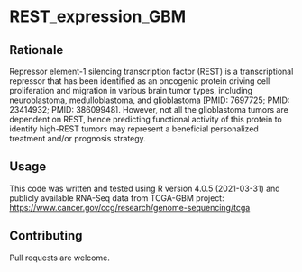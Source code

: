 # REST_expression_GBM
## Rationale

Repressor element-1 silencing transcription factor (REST) is a transcriptional repressor that has been identified as an oncogenic protein driving cell proliferation and migration in various brain tumor types, including neuroblastoma, medulloblastoma, and glioblastoma [PMID: 7697725; PMID: 23414932; PMID: 38609948]. However, not all the glioblastoma tumors are dependent on REST, hence predicting functional activity of this protein to identify high-REST tumors may represent a beneficial personalized treatment and/or prognosis strategy. 

## Usage

This code was written and tested using R version 4.0.5 (2021-03-31) and publicly available RNA-Seq data from TCGA-GBM project:
https://www.cancer.gov/ccg/research/genome-sequencing/tcga 

## Contributing

Pull requests are welcome.
